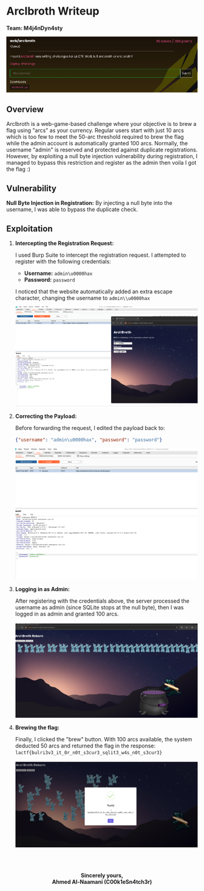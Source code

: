 # Arclbroth Writeup

**Team: M4j4nDyn4sty**

![Challenge Screenshot](./challenge.png)
## Overview

Arclbroth is a web-game-based challenge where your objective is to brew a flag using "arcs" as your currency. Regular users start with just 10 arcs which is too few to meet the 50-arc threshold required to brew the flag while the admin account is automatically granted 100 arcs. Normally, the username "admin" is reserved and protected against duplicate registrations. However, by exploiting a null byte injection vulnerability during registration, I managed to bypass this restriction and register as the admin then voila I got the flag :)


## Vulnerability

**Null Byte Injection in Registration:** By injecting a null byte into the username, I was able to bypass the duplicate check.


## Exploitation

1. **Intercepting the Registration Request:**

   I used Burp Suite to intercept the registration request. I attempted to register with the following credentials:

   - **Username:** `admin\u0000hax`
   - **Password:** `password`

   I noticed that the website automatically added an extra escape character, changing the username to `admin\\u0000hax`

   ![Intercepting the Registration Request Screenshot](./exploit1.png)

2. **Correcting the Payload:**

   Before forwarding the request, I edited the payload back to:
   
   ```json
   {"username": "admin\u0000hax", "password": "password"}
   ```
   ![Correcting the Payload Screenshot](./requestModification.png)
3. **Logging in as Admin:**

   After registering with the credentials above, the server processed the username as admin (since SQLite stops at the null byte), then I was logged in as admin and granted 100 arcs.
   <br><br>
   ![Logging in as Admin Screenshot](./100_arcs.png)
4. **Brewing the flag:**
  
   Finally, I clicked the "brew" button. With 100 arcs available, the system deducted 50 arcs and returned the flag in the response:
    `lactf{bulri3v3_it_0r_n0t_s3cur3_sqlit3_w4s_n0t_s3cur3}`
    <br><br>
   ![Brewing the Flag Screenshot](./flagPic.png)

<br><br>
<div align="center">
  <strong>Sincerely yours,</strong><br>
  <strong>Ahmed Al-Naamani (C00k1eSn4tch3r)</strong>
</div>



